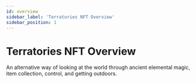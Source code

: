 ```yaml
---
id: overview
sidebar_label: 'Terratories NFT Overview'
sidebar_position: 1
---
```


# Terratories NFT Overview

An alternative way of looking at the world through ancient elemental magic, item collection, control, and getting outdoors.
